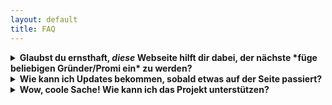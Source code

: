 ```yaml
---
layout: default
title: FAQ
---
```


<!--
<details>
<summary><b> Frage?</b></summary>
<div style="text-align: justify">
Antwort
</div>
</details>
-->

<details>
<summary><b> Glaubst du ernsthaft, <em> diese </em> Webseite hilft dir dabei, der nächste *füge beliebigen Gründer/Promi ein* zu werden?</b></summary>
<div style="text-align: justify">
Nein, nicht wirklich. Aber ich hatte diese Idee schon etwas länger und wollte nun endlich mal den Gedanken und Worten Taten folgen lassen. Vielleicht ist diese Ecke der unkommerzialisierten Unaufgeregtheit ja das, was die Menschen aktuell im Internet suchen.
</div>
</details>

<details>
<summary><b> Wie kann ich Updates bekommen, sobald etwas auf der Seite passiert?</b></summary>
<div style="text-align: justify">
Ich poste über neue Einträge auf meinem <a href="https://twitter.com/leodreieck/">Twitter</a>-Account. Falls du kein Twitter hast, kannst du mir auch eine <a href="mailto:leodreieck.de@gmail.com">E-Mail</a> droppen und ich benachrichtige dich über einen Verteiler.
</div>
</details>

<details>
<summary><b> Wow, coole Sache! Wie kann ich das Projekt unterstützen? </b></summary>
<div style="text-align: justify">
Operativ ist die Seite ehrlich gesagt gar nicht so teuer: Da ich sie mithilfe des kostenlosen <a href="https://jekyllrb.com/" target="_blank">Jekyll</a>s erstellt habe und kostenlos über <a href="https://docs.github.com/en/pages" target="_blank">GitHub Pages</a> hosten kann, fällt nur eine (eher vernachlässigbare) Jahresgebühr für die Domain an. Aber natürlich brauchen wir alle etwas, das uns antreibt. In meinem Fall sind das häufig Nudeln, und manchmal dunkle Schokolade. Wenn du mich also unterstützen möchtest, nur noch die guten DeCeccho-Nudeln und Vivani-Schokolade zu kaufen, kannst du gerne einen Kleinstbeitrag auf diesem <a href="https://paypal.me/leodreieckpaypal">PayPal-Account</a> hinterlassen. Ich werde die Mittel nicht zweckentfremden - versprochen.
</div>
</details>




